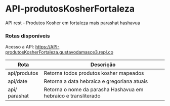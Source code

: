 # API-produtosKosherFortaleza
API rest - Produtos Kosher em fortaleza mais parashat hashavua

### Rotas disponíveis
Acesso a API: https://API-produtosKosherFortaleza.gustavodamasce3.repl.co

Rota | Descrição
--------------|----------
api/produtos  | Retorna todos produtos kosher mapeados
api/date      | Retorna a data hebraica e gregoriana atuais
api/ parashat | Retorna o nome da parasha Hashavua em hebraico e transliterado
